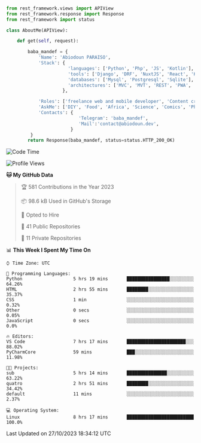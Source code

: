 ###
```python
from rest_framework.views import APIView
from rest_framework.response import Response
from rest_framework import status

class AboutMe(APIView):

    def get(self, request):

        baba_mandef = {
            'Name': 'Abiodoun PARAISO',
            'Stack': {
                       'languages': ['Python', 'Php', 'JS', 'Kotlin'],
                       'tools': ['Django', 'DRF', 'NuxtJS', 'React', 'Kotlin', 'Electron'],
                       'databases': ['Mysql', 'Postgresql', 'Sqlite'],
                       'architectures': ['MVC', 'MVT', 'REST', 'PWA', 'SPA', 'MicroServices']
                     },

            'Roles': ['freelance web and mobile developer', 'Content creator', 'Teacher', 'Mentor'],
            'AskMe': ['DIY', 'Food', 'Africa', 'Science', 'Comics', 'Photography', 'Tech', 'Programming'],
            'Contacts': {
                           'Telegram': 'baba_mandef',
                           'Mail':'contact@abiodoun.dev',
                        }
         }
        return Response(baba_mandef, status=status.HTTP_200_OK)

```                    

<!--START_SECTION:waka-->
![Code Time](http://img.shields.io/badge/Code%20Time-806%20hrs%2044%20mins-blue)

![Profile Views](http://img.shields.io/badge/Profile%20Views-1-blue)

**🐱 My GitHub Data** 

> 🏆 581 Contributions in the Year 2023
 > 
> 📦 98.6 kB Used in GitHub's Storage 
 > 
> 💼 Opted to Hire
 > 
> 📜 41 Public Repositories 
 > 
> 🔑 11 Private Repositories  
 > 
📊 **This Week I Spent My Time On** 

```text
⌚︎ Time Zone: UTC

💬 Programming Languages: 
Python                   5 hrs 19 mins       ████████████████░░░░░░░░░   64.26% 
HTML                     2 hrs 55 mins       ████████░░░░░░░░░░░░░░░░░   35.37% 
CSS                      1 min               ░░░░░░░░░░░░░░░░░░░░░░░░░   0.32% 
Other                    0 secs              ░░░░░░░░░░░░░░░░░░░░░░░░░   0.05% 
JavaScript               0 secs              ░░░░░░░░░░░░░░░░░░░░░░░░░   0.0%

🔥 Editors: 
VS Code                  7 hrs 17 mins       ██████████████████████░░░   88.02% 
PyCharmCore              59 mins             ███░░░░░░░░░░░░░░░░░░░░░░   11.98%

🐱‍💻 Projects: 
sub                      5 hrs 14 mins       ███████████████░░░░░░░░░░   63.22% 
quatro                   2 hrs 51 mins       ████████░░░░░░░░░░░░░░░░░   34.42% 
default                  11 mins             ░░░░░░░░░░░░░░░░░░░░░░░░░   2.37%

💻 Operating System: 
Linux                    8 hrs 17 mins       █████████████████████████   100.0%

```


 Last Updated on 27/10/2023 18:34:12 UTC
<!--END_SECTION:waka-->
